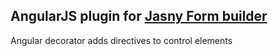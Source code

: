 AngularJS plugin for [Jasny Form builder](http://github.com/jasny/formbuilder)
------------------------------------------------------------------------------

Angular decorator adds directives to control elements
